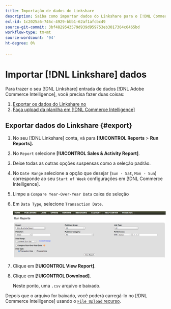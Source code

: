 ```yaml
---
title: Importação de dados do Linkshare
description: Saiba como importar dados do Linkshare para o [!DNL Commerce Intelligence].
exl-id: 1c2025a6-746c-4929-bbb1-62af1afcbc49
source-git-commit: 3bf4829543579d939d959753eb3017364c6465bd
workflow-type: tm+mt
source-wordcount: '94'
ht-degree: 0%

---
```


# Importar [!DNL Linkshare] dados

Para trazer o seu [!DNL Linkshare] entrada de dados [!DNL Adobe Commerce Intelligence], você precisa fazer duas coisas:

1. [Exportar os dados do Linkshare no ](#export)
1. [Faça upload da planilha em [!DNL Commerce Intelligence]](../connecting-data/using-file-uploader.md)

## Exportar dados do Linkshare {#export}

1. No seu [!DNL Linkshare] conta, vá para **[!UICONTROL Reports** > **Run Reports].**

1. No `Report` selecione **[!UICONTROL Sales & Activity Report]**.

1. Deixe todas as outras opções suspensas como a seleção padrão.

1. No `Date Range` selecione a opção que desejar (`Sun - Sat`, `Mon - Sun`) corresponde ao seu `Start of Week` configurações em [!DNL Commerce Intelligence].

1. Limpe a `Compare Year-Over-Year Data` caixa de seleção

1. Em `Data Type`, selecione `Transaction Date`.

   ![import\_linkshare\_data.png](../../../assets/importing_linkshare_data.png)

1. Clique em **[!UICONTROL View Report]**.

1. Clique em **[!UICONTROL Download]**.

   Neste ponto, uma `.csv` arquivo e baixado.

Depois que o arquivo for baixado, você poderá carregá-lo no [!DNL Commerce Intelligence] usando o [`File Upload` recurso](../connecting-data/using-file-uploader.md).
